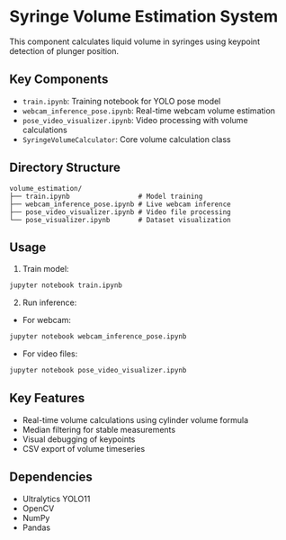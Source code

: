 # Syringe Volume Estimation System

This component calculates liquid volume in syringes using keypoint detection of plunger position.

## Key Components

- `train.ipynb`: Training notebook for YOLO pose model
- `webcam_inference_pose.ipynb`: Real-time webcam volume estimation
- `pose_video_visualizer.ipynb`: Video processing with volume calculations
- `SyringeVolumeCalculator`: Core volume calculation class

## Directory Structure
```
volume_estimation/
├── train.ipynb                 # Model training
├── webcam_inference_pose.ipynb # Live webcam inference
├── pose_video_visualizer.ipynb # Video file processing
└── pose_visualizer.ipynb       # Dataset visualization
```

## Usage

1. Train model:
```bash
jupyter notebook train.ipynb
```
2. Run inference:
- For webcam:
```bash
jupyter notebook webcam_inference_pose.ipynb
```
- For video files:
```bash
jupyter notebook pose_video_visualizer.ipynb
```

## Key Features
- Real-time volume calculations using cylinder volume formula
- Median filtering for stable measurements
- Visual debugging of keypoints
- CSV export of volume timeseries

## Dependencies
- Ultralytics YOLO11
- OpenCV
- NumPy
- Pandas
